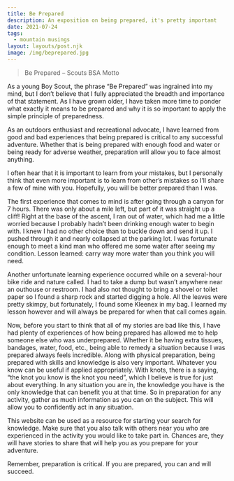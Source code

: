 ```yaml
---
title: Be Prepared
description: An exposition on being prepared, it's pretty important
date: 2021-07-24
tags:
  - mountain musings
layout: layouts/post.njk
image: /img/beprepared.jpg
---
```


>Be Prepared – Scouts BSA Motto

As a young Boy Scout, the phrase “Be Prepared” was ingrained into my mind, but I don’t believe that I fully appreciated the breadth and importance of that statement. As I have grown older, I have taken more time to ponder what exactly it means to be prepared and why it is so important to apply the simple principle of preparedness.

As an outdoors enthusiast and recreational advocate, I have learned from good and bad experiences that being prepared is critical to any successful adventure. Whether that is being prepared with enough food and water or being ready for adverse weather, preparation will allow you to face almost anything. 

I often hear that it is important to learn from your mistakes, but I personally think that even more important is to learn from other’s mistakes so I’ll share a few of mine with you. Hopefully, you will be better prepared than I was. 

The first experience that comes to mind is after going through a canyon for 7 hours. There was only about a mile left, but part of it was straight up a cliff! Right at the base of the ascent, I ran out of water, which had me a little worried because I probably hadn’t been drinking enough water to begin with. I knew I had no other choice than to buckle down and send it up. I pushed through it and nearly collapsed at the parking lot. I was fortunate enough to meet a kind man who offered me some water after seeing my condition. Lesson learned: carry way more water than you think you will need. 

Another unfortunate learning experience occurred while on a several-hour bike ride and nature called. I had to take a dump but wasn’t anywhere near an outhouse or restroom. I had also not thought to bring a shovel or toilet paper so I found a sharp rock and started digging a hole. All the leaves were pretty skimpy, but fortunately, I found some Kleenex in my bag. I learned my lesson however and will always be prepared for when that call comes again. 

Now, before you start to think that all of my stories are bad like this, I have had plenty of experiences of how being prepared has allowed me to help someone else who was underprepared. Whether it be having extra tissues, bandages, water, food, etc., being able to remedy a situation because I was prepared always feels incredible. Along with physical preparation, being prepared with skills and knowledge is also very important. Whatever you know can be useful if applied appropriately. With knots, there is a saying, “the knot you know is the knot you need”, which I believe is true for just about everything. In any situation you are in, the knowledge you have is the only knowledge that can benefit you at that time. So in preparation for any activity, gather as much information as you can on the subject. This will allow you to confidently act in any situation.

This website can be used as a resource for starting your search for knowledge. Make sure that you also talk with others near you who are experienced in the activity you would like to take part in. Chances are, they will have stories to share that will help you as you prepare for your adventure.

Remember, preparation is critical. If you are prepared, you can and will succeed. 